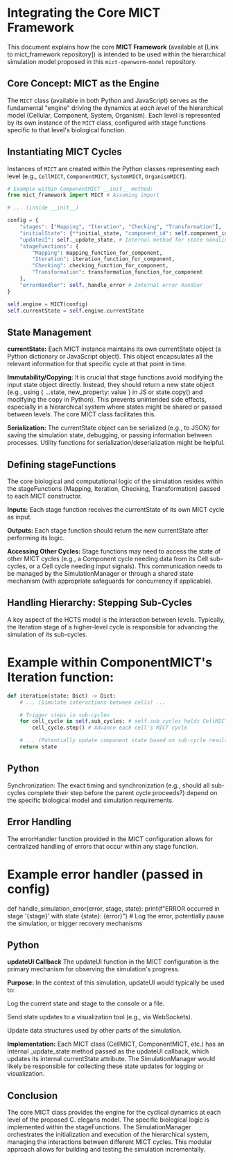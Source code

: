# Integrating the Core MICT Framework

This document explains how the core **MICT Framework** (available at [Link to mict_framework repository]) is intended to be used within the hierarchical simulation model proposed in this `mict-openworm-model` repository.

## Core Concept: MICT as the Engine

The `MICT` class (available in both Python and JavaScript) serves as the fundamental "engine" driving the dynamics at *each level* of the hierarchical model (Cellular, Component, System, Organism). Each level is represented by its own instance of the `MICT` class, configured with stage functions specific to that level's biological function.

## Instantiating MICT Cycles

Instances of `MICT` are created within the Python classes representing each level (e.g., `CellMICT`, `ComponentMICT`, `SystemMICT`, `OrganismMICT`).

```python
# Example within ComponentMICT __init__ method:
from mict_framework import MICT # Assuming import

# ... (inside __init__)

config = {
    "stages": ["Mapping", "Iteration", "Checking", "Transformation"],
    "initialState": {**initial_state, "component_id": self.component_id},
    "updateUI": self._update_state, # Internal method for state handling
    "stageFunctions": {
        "Mapping": mapping_function_for_component,
        "Iteration": iteration_function_for_component,
        "Checking": checking_function_for_component,
        "Transformation": transformation_function_for_component
    },
    "errorHandler": self._handle_error # Internal error handler
}

self.engine = MICT(config)
self.currentState = self.engine.currentState
```

## State Management
**currentState:** Each MICT instance maintains its own currentState object (a Python dictionary or JavaScript object). This object encapsulates all the relevant information for that specific cycle at that point in time.

**Immutability/Copying:** It is crucial that stage functions avoid modifying the input state object directly. Instead, they should return a new state object (e.g., using { ...state, new_property: value } in JS or state.copy() and modifying the copy in Python). This prevents unintended side effects, especially in a hierarchical system where states might be shared or passed between levels. The core MICT class facilitates this.

**Serialization:** The currentState object can be serialized (e.g., to JSON) for saving the simulation state, debugging, or passing information between processes. Utility functions for serialization/deserialization might be helpful.

## Defining stageFunctions
The core biological and computational logic of the simulation resides within the stageFunctions (Mapping, Iteration, Checking, Transformation) passed to each MICT constructor.

**Inputs:** Each stage function receives the currentState of its own MICT cycle as input.

**Outputs:** Each stage function should return the new currentState after performing its logic.

**Accessing Other Cycles:** Stage functions may need to access the state of other MICT cycles (e.g., a Component cycle needing data from its Cell sub-cycles, or a Cell cycle needing input signals). This communication needs to be managed by the SimulationManager or through a shared state mechanism (with appropriate safeguards for concurrency if applicable).

## Handling Hierarchy: Stepping Sub-Cycles
A key aspect of the HCTS model is the interaction between levels. Typically, the Iteration stage of a higher-level cycle is responsible for advancing the simulation of its sub-cycles.

# Example within ComponentMICT's Iteration function:
```python
def iteration(state: Dict) -> Dict:
    # ... (Simulate interactions between cells) ...

    # Trigger steps in sub-cycles
    for cell_cycle in self.sub_cycles: # self.sub_cycles holds CellMICT instances
        cell_cycle.step() # Advance each cell's MICT cycle

    # ... (Potentially update component state based on sub-cycle results) ...
    return state
```
## Python
Synchronization: The exact timing and synchronization (e.g., should all sub-cycles complete their step before the parent cycle proceeds?) depend on the specific biological model and simulation requirements.

## Error Handling
The errorHandler function provided in the MICT configuration allows for centralized handling of errors that occur within any stage function.

# Example error handler (passed in config)
def handle_simulation_error(error, stage, state):
    print(f"ERROR occurred in stage '{stage}' with state {state}: {error}")
    # Log the error, potentially pause the simulation, or trigger recovery mechanisms

## Python
**updateUI Callback**
The updateUI function in the MICT configuration is the primary mechanism for observing the simulation's progress.

**Purpose:** In the context of this simulation, updateUI would typically be used to:

Log the current state and stage to the console or a file.

Send state updates to a visualization tool (e.g., via WebSockets).

Update data structures used by other parts of the simulation.

**Implementation:** Each MICT class (CellMICT, ComponentMICT, etc.) has an internal _update_state method passed as the updateUI callback, which updates its internal currentState attribute. The SimulationManager would likely be responsible for collecting these state updates for logging or visualization.

## Conclusion
The core MICT class provides the engine for the cyclical dynamics at each level of the proposed C. elegans model. The specific biological logic is implemented within the stageFunctions. The SimulationManager orchestrates the initialization and execution of the hierarchical system, managing the interactions between different MICT cycles. This modular approach allows for building and testing the simulation incrementally.
